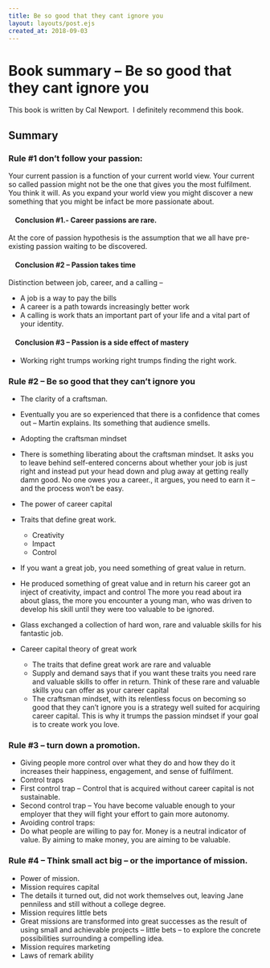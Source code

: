 ```yaml
---
title: Be so good that they cant ignore you
layout: layouts/post.ejs
created_at: 2018-09-03
---
```

# Book summary – Be so good that they cant ignore you

This book is written by Cal Newport.  I definitely recommend this book.

## Summary

### Rule #1 don’t follow your passion:
Your current passion is a function of your current world view. Your current so called passion might not be the one that gives you the most fulfilment. You think it will. As you expand your world view you might discover a new something that you might be infact be more passionate about.

####     Conclusion #1.- Career passions are rare.

At the core of passion hypothesis is the assumption that we all have pre-existing passion waiting to be discovered.

####     Conclusion #2 – Passion takes time

Distinction between job, career, and a calling –
- A job is a way to pay the bills
- A career is a path towards increasingly better work
- A calling is work thats an important part of your life and a vital part of your identity.

####     Conclusion #3 – Passion is a side effect of mastery
- Working right trumps working right trumps finding the right work.

### Rule #2 – Be so good that they can’t ignore you

- The clarity of a craftsman.
- Eventually you are so experienced that there is a confidence that comes out – Martin explains. Its something that audience smells.
- Adopting the craftsman mindset
- There is something liberating about the craftsman mindset. It asks you to leave behind self-entered concerns about whether your job is just right and instead put your head down and plug away at getting really damn good. No one owes you a career., it argues, you need to earn it – and the process won’t be easy.
- The power of career capital
- Traits that define great work.
	- Creativity
	- Impact
	- Control

- If you want a great job, you need something of great value in return.

- He produced something of great value and in return his career got an inject of creativity, impact and control The more you read about ira about glass, the more you encounter a young man, who was driven to develop his skill until they were too valuable to be ignored.

- Glass exchanged a collection of hard won, rare and valuable skills for his fantastic job.

- Career capital theory of great work
	- The traits that define great work are rare and valuable
	- Supply and demand says that if you want these traits you need rare and valuable skills to offer in return. Think of these rare and valuable skills you can offer as your career capital
	- The craftsman mindset, with its relentless focus on becoming so good that they can’t ignore you is a strategy well suited for acquiring career capital. This is why it trumps the passion mindset if your goal is to create work you love.

### Rule #3 – turn down a promotion.

- Giving people more control over what they do and how they do it increases their happiness, engagement, and sense of fulfilment.
- Control traps
- First control trap – Control that is acquired without career capital is not sustainable.
- Second control trap – You have become valuable enough to your employer that they will fight your effort to gain more autonomy.
- Avoiding control traps:
- Do what people are willing to pay for. Money is a neutral indicator of value. By aiming to make money, you are aiming to be valuable.

### Rule #4 – Think small act big – or the importance of mission.

- Power of mission.
- Mission requires capital
- The details it turned out, did not work themselves out, leaving Jane penniless and still without a college degree.
- Mission requires little bets
- Great missions are transformed into great successes as the result of using small and achievable projects – little bets – to explore the concrete possibilities surrounding a compelling idea.
- Mission requires marketing
- Laws of remark ability